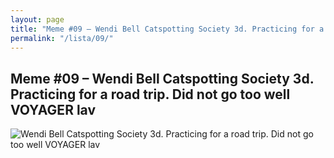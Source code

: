 ```yaml
---
layout: page
title: "Meme #09 – Wendi Bell Catspotting Society 3d. Practicing for a road trip. Did not go too well VOYAGER lav"
permalink: "/lista/09/"
---
```


## Meme #09 – Wendi Bell Catspotting Society 3d. Practicing for a road trip. Did not go too well VOYAGER lav

![Wendi Bell Catspotting Society 3d. Practicing for a road trip. Did not go too well VOYAGER lav](https://i.chzbgr.com/full/10441189888/h62033973/wendi-bell-catspotting-society-3d-practicing-road-trip-did-not-go-too-well-voyager-lav)

